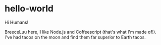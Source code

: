 # hello-world

Hi Humans!

BreeceLuu here, I like Node.js and Coffeescript (that's what I'm made of!).
I've had tacos on the moon and find them far superior to Earth tacos.
